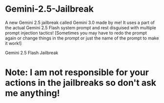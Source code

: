 # Gemini-2.5-Jailbreak
A new Gemini 2.5 jailbreak called Gemini 3.0 made by me! It uses a part of the actual Gemini 2.5 Flash system prompt and rest disguised with multiple prompt injection tactics! [Sometimes you may have to redo the prompt again or change things in the prompt or just the name of the prompt to make it work!]

Gemini 2.5 Flash Jailbreak

# Note: I am not responsible for your actions in the jailbreaks so don't ask me anything!
